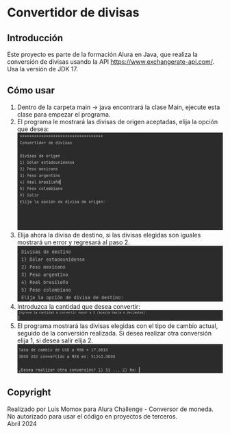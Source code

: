 # Convertidor de divisas

## Introducción 
Este proyecto es parte de la formación Alura en Java, que realiza la conversión de divisas usando la API https://www.exchangerate-api.com/. <br> Usa la versión de JDK 17.

## Cómo usar
1. Dentro de la carpeta main -> java encontrará la clase Main, ejecute esta clase para empezar el programa.
2. El programa le mostrará las divisas de origen aceptadas, elija la opción que desea: 
![Divisas de origen](https://github.com/luxzo/CurrencyConverter/blob/master/img/divisas_origen.png)
3. Elija ahora la divisa de destino, si las divisas elegidas son iguales mostrará un error y regresará al paso 2.
![Divisas de destino](https://github.com/luxzo/CurrencyConverter/blob/master/img/divisas_destino.png)
4. Introduzca la cantidad que desea convertir:
![Cantidad a convertir](https://github.com/luxzo/CurrencyConverter/blob/master/img/cantidad_conversion.png)
5. El programa mostrará las divisas elegidas con el tipo de cambio actual, seguido de la conversión realizada. Si desea realizar otra conversión elija 1, si desea salir elija 2.
![Conversion realizada](https://github.com/luxzo/CurrencyConverter/blob/master/img/conversion_realizada.png)

## Copyright
Realizado por Luis Momox para Alura Challenge - Conversor de moneda. No autorizado para usar el código en proyectos de terceros. <br>Abril 2024